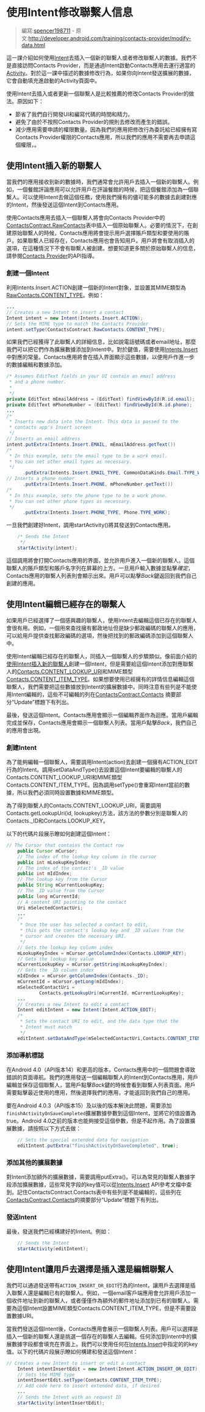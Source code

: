 # 使用Intent修改聯繫人信息

> 編寫:[spencer198711](https://github.com/spencer198711) - 原文:<http://developer.android.com/training/contacts-provider/modify-data.html>

這一課介紹如何使用[Intent](http://developer.android.com/reference/android/content/Intent.html)去插入一個新的聯繫人或者修改聯繫人的數據。我們不是直接訪問Contacts Provider，而是通過Intent啟動Contacts應用去運行適當的[Activity](http://developer.android.com/reference/android/app/Activity.html)。對於這一課中描述的數據修改行為，如果你向Intent發送擴展的數據，它會自動填充進啟動的Activity頁面中。

使用Intent去插入或者更新一個聯繫人是比較推薦的修改Contacts Provider的做法。原因如下：

* 節省了我們自行開發UI和編寫代碼的時間和精力。
* 避免了由於不按照Contacts Provider的規則去修改而產生的錯誤。
* 減少應用需要申請的權限數量。因為我們的應用把修改行為委託給已經擁有寫Contacts Provider權限的Contacts應用，所以我們的應用不需要再去申請這個權限，。

## 使用Intent插入新的聯繫人

當我們的應用接收到新的數據時，我們通常會允許用戶去插入一個新的聯繫人。例如，一個餐館評論應用可以允許用戶在評論餐館的時候，把這個餐館添加為一個聯繫人。可以使用Intent去做這個任務，使用我們擁有的儘可能多的數據去創建對應的Intent，然後發送這個Intent到Contacts應用。

使用Contacts應用去插入一個聯繫人將會向Contacts Provider中的[ContactsContract.RawContacts](http://developer.android.com/reference/android/provider/ContactsContract.RawContacts.html)表中插入一個原始聯繫人。必要的情況下，在創建原始聯繫人的時候，Contacts應用將會提示用戶選擇賬戶類型和要使用的賬戶。如果聯繫人已經存在，Contacts應用也會告知用戶。用戶將會有取消插入的選項，在這種情況下不會有聯繫人被創建。想要知道更多關於原始聯繫人的信息，請參閱[Contacts Provider](http://developer.android.com/guide/topics/providers/contacts-provider.html)的API指導。

### 創建一個Intent

利用Intents.Insert.ACTION創建一個新的Intent對象，並設置其MIME類型為[RawContacts.CONTENT_TYPE](http://developer.android.com/reference/android/provider/ContactsContract.RawContacts.html#CONTENT_TYPE)。例如：

```java
...
// Creates a new Intent to insert a contact
Intent intent = new Intent(Intents.Insert.ACTION);
// Sets the MIME type to match the Contacts Provider
intent.setType(ContactsContract.RawContacts.CONTENT_TYPE);
```

如果我們已經獲得了此聯繫人的詳細信息，比如說電話號碼或者email地址，那麼我們可以把它們作為擴展數據添加到Intent中。對於鍵值，需要使用[Intents.Insert](http://developer.android.com/reference/android/provider/ContactsContract.Intents.Insert.html)中對應的常量。Contacts應用將會在插入界面顯示這些數據，以便用戶作進一步的數據編輯和數據添加。

```java
/* Assumes EditText fields in your UI contain an email address
 * and a phone number.
 *
 */
private EditText mEmailAddress = (EditText) findViewById(R.id.email);
private EditText mPhoneNumber = (EditText) findViewById(R.id.phone);
...
/*
 * Inserts new data into the Intent. This data is passed to the
 * contacts app's Insert screen
 */
// Inserts an email address
intent.putExtra(Intents.Insert.EMAIL, mEmailAddress.getText())
/*
 * In this example, sets the email type to be a work email.
 * You can set other email types as necessary.
 */
      .putExtra(Intents.Insert.EMAIL_TYPE, CommonDataKinds.Email.TYPE_WORK)
// Inserts a phone number
      .putExtra(Intents.Insert.PHONE, mPhoneNumber.getText())
/*
 * In this example, sets the phone type to be a work phone.
 * You can set other phone types as necessary.
 */
      .putExtra(Intents.Insert.PHONE_TYPE, Phone.TYPE_WORK);
```

一旦我們創建好Intent，調用startActivity()將其發送到Contacts應用。

```java
	/* Sends the Intent
     */
    startActivity(intent);
```

這個調用將會打開Contacts應用的界面，並允許用戶進入一個新的聯繫人。這個聯繫人的賬戶類型和賬戶名字列在屏幕的上方。一旦用戶輸入數據並點擊*確定*，Contacts應用的聯繫人列表則會顯示出來。用戶可以點擊*Back*鍵返回到我們自己創建的應用。

## 使用Intent編輯已經存在的聯繫人

如果用戶已經選擇了一個感興趣的聯繫人，使用Intent去編輯這個已存在的聯繫人會很有用。例如，一個用來查找擁有郵政地址但是缺少郵政編碼的聯繫人的應用，可以給用戶提供查找郵政編碼的選項，然後把找到的郵政編碼添加到這個聯繫人中。

使用Intent編輯已經存在的聯繫人，同插入一個聯繫人的步驟類似。像前面介紹的[使用Intent插入新的聯繫人]()創建一個Intent，但是需要給這個Intent添加對應聯繫人的<a href="http://developer.android.com/reference/android/provider/ContactsContract.Contacts.html#CONTENT_LOOKUP_URI">Contacts.CONTENT\_LOOKUP\_URI</a>和MIME類型<a href="http://developer.android.com/reference/android/provider/ContactsContract.Contacts.html#CONTENT_ITEM_TYPE">Contacts.CONTENT\_ITEM\_TYPE</a>。如果想要使用已經擁有的詳情信息編輯這個聯繫人，我們需要把這些數據放到Intent的擴展數據中。同時注意有些列是不能使用Intent編輯的，這些不可編輯的列在[ContactsContract.Contacts](http://developer.android.com/reference/android/provider/ContactsContract.Contacts.html) 摘要部分“Update”標題下有列出。

最後，發送這個Intent。Contacts應用會顯示一個編輯界面作為迴應。當用戶編輯完成並保存，Contacts應用會顯示一個聯繫人列表。當用戶點擊*Back*，我們自己的應用會出現。

### 創建Intent

為了能夠編輯一個聯繫人，需要調用Intent(action)去創建一個擁有ACTION\_EDIT行為的Intent。調用setDataAndType()去設置這個Intent要編輯的聯繫人的Contacts.CONTENT\_LOOKUP\_URI和MIME類型Contacts.CONTENT\_ITEM\_TYPE。因為調用setType()會重寫Intent當前的數據，所以我們必須同時設置數據和MIME類型。

為了得到聯繫人的Contacts.CONTENT\_LOOKUP\_URI，需要調用Contacts.getLookupUri(id, lookupkey)方法，該方法的參數分別是聯繫人的Contacts.\_ID和Contacts.LOOKUP\_KEY。

以下的代碼片段展示瞭如何創建這個Intent：

```java
// The Cursor that contains the Contact row
    public Cursor mCursor;
    // The index of the lookup key column in the cursor
    public int mLookupKeyIndex;
    // The index of the contact's _ID value
    public int mIdIndex;
    // The lookup key from the Cursor
    public String mCurrentLookupKey;
    // The _ID value from the Cursor
    public long mCurrentId;
    // A content URI pointing to the contact
    Uri mSelectedContactUri;
    ...
    /*
     * Once the user has selected a contact to edit,
     * this gets the contact's lookup key and _ID values from the
     * cursor and creates the necessary URI.
     */
    // Gets the lookup key column index
    mLookupKeyIndex = mCursor.getColumnIndex(Contacts.LOOKUP_KEY);
    // Gets the lookup key value
    mCurrentLookupKey = mCursor.getString(mLookupKeyIndex);
    // Gets the _ID column index
    mIdIndex = mCursor.getColumnIndex(Contacts._ID);
    mCurrentId = mCursor.getLong(mIdIndex);
    mSelectedContactUri =
            Contacts.getLookupUri(mCurrentId, mCurrentLookupKey);
    ...
    // Creates a new Intent to edit a contact
    Intent editIntent = new Intent(Intent.ACTION_EDIT);
    /*
     * Sets the contact URI to edit, and the data type that the
     * Intent must match
     */
    editIntent.setDataAndType(mSelectedContactUri,Contacts.CONTENT_ITEM_TYPE);
```

### 添加導航標誌

在Android 4.0（API版本14）和更高的版本，Contacts應用中的一個問題會導致錯誤的頁面導航。我們的應用發送一個編輯聯繫人的Intent到Contacts應用，用戶編輯並保存這個聯繫人，當用戶點擊*Back*鍵的時候會看到聯繫人列表頁面。用戶需要點擊最近使用的應用，然後選擇我們的應用，才能返回到我們自己的應用。

要在Android 4.0.3（API版本15）及以後的版本解決此問題，需要添加`finishActivityOnSaveCompleted`擴展數據參數到這個Intent，並將它的值設置為true。Android 4.0之前的版本也能夠接受這個參數，但是不起作用。為了設置擴展數據，請按照以下方式去做：

```java
	// Sets the special extended data for navigation
    editIntent.putExtra("finishActivityOnSaveCompleted", true);
```

### 添加其他的擴展數據

對Intent添加額外的擴展數據，需要調用putExtra()。可以為常見的聯繫人數據字段添加擴展數據，這些常見字段的key值可以從[Intents.Insert](http://developer.android.com/reference/android/provider/ContactsContract.Intents.Insert.html) API參考文檔中查到。記住ContactsContract.Contacts表中有些列是不能編輯的，這些列在[ContactsContract.Contacts](http://developer.android.com/reference/android/provider/ContactsContract.Contacts.html)的摘要部分“Update”標題下有列出。

### 發送Intent

最後，發送我們已經構建好的Intent。例如：

```java
	// Sends the Intent
    startActivity(editIntent);
```

## 使用Intent讓用戶去選擇是插入還是編輯聯繫人

我們可以通過發送帶有`ACTION_INSERT_OR_EDIT`行為的Intent，讓用戶去選擇是插入聯繫人還是編輯已有的聯繫人。例如，一個email客戶端應用會允許用戶添加一個收件地址到新的聯繫人，或者僅僅作為額外的郵件地址添加到已有的聯繫人。需要為這個Intent設置MIME類型Contacts.CONTENT\_ITEM\_TYPE，但是不需要設置數據URI。

當我們發送這個Intent後，Contacts應用會展示一個聯繫人列表。用戶可以選擇是插入一個新的聯繫人還是挑選一個存在的聯繫人去編輯。任何添加到Intent中的擴展數據字段都會填充在界面上。我們可以使用任何在[Intents.Insert](http://developer.android.com/reference/android/provider/ContactsContract.Intents.Insert.html)中指定的的key值。以下的代碼片段展示瞭如何構建和發送這個Intent：

```java
// Creates a new Intent to insert or edit a contact
    Intent intentInsertEdit = new Intent(Intent.ACTION_INSERT_OR_EDIT);
    // Sets the MIME type
    intentInsertEdit.setType(Contacts.CONTENT_ITEM_TYPE);
    // Add code here to insert extended data, if desired
    ...
    // Sends the Intent with an request ID
    startActivity(intentInsertEdit);
```

